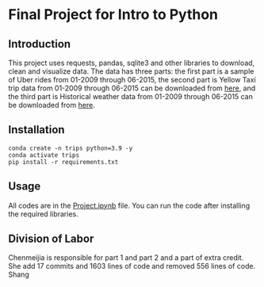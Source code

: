 # Final Project for Intro to Python

## Introduction

This project uses requests, pandas, sqlite3 and other libraries to download, clean and visualize data. The data has three parts: the first part is a sample of Uber rides from 01-2009 through 06-2015, the second part is Yellow Taxi trip data from 01-2009 through 06-2015 can be downloaded from [here](https://www1.nyc.gov/site/tlc/about/tlc-trip-record-data.page), and the third part is Historical weather data from 01-2009 through 06-2015 can be downloaded from [here](https://www.ncei.noaa.gov/access/search/data-search/local-climatological-data?stations=72505394728).

## Installation

```shell
conda create -n trips python=3.9 -y
conda activate trips
pip install -r requirements.txt
```

## Usage

All codes are in the [Project.ipynb](Project.ipynb) file. You can run the code after installing the required libraries.

## Division of Labor

Chenmeijia is responsible for part 1 and part 2 and a part of extra credit. She add 17 commits and 1603 lines of code and removed 556 lines of code.
Shang